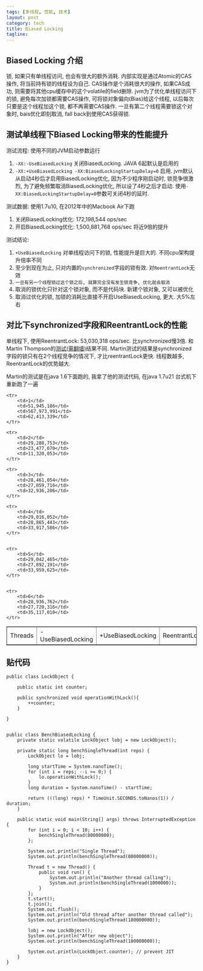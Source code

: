 ```yaml
---
tags: [多线程, 性能, 技术]
layout: post
category: tech
title: Biased Locking
tagline: 
---
```


Biased Locking 介绍
----

锁, 如果只有单线程访问, 也会有很大的额外消耗. 内部实现是通过Atomic的CAS操作, 将当前持有锁的线程设为自己. CAS操作是个消耗很大的操作, 如果CAS成功, 则需要将其他cpu缓存中的这个volatile的field删除. jvm为了优化单线程访问下的锁, 避免每次加锁都需要CAS操作, 可将锁对象偏向(Bias)给这个线程, 以后每次只要是这个线程加这个锁, 都不再需要CAS操作. 一旦有第二个线程需要锁这个对象时, bais优化即刻取消, fall back到使用CAS获得锁.

测试单线程下Biased Locking带来的性能提升
----

测试流程: 使用不同的JVM启动参数运行

1. `-XX:-UseBiasedLocking` 关闭BiasedLocking. JAVA 6起默认是启用的
2. `-XX:+UseBiasedLocking -XX:BiasedLockingStartupDelay=0` 启用. jvm默认从启动4秒后才启用BiasedLocking优化, 因为不少程序刚启动时, 锁竞争很激烈, 为了避免频繁取消BiasedLocking优化, 所以设了4秒之后才启动. 使用`-XX:BiasedLockingStartupDelay=0`参数可关闭4秒的延时.

测试数据: 使用1.7u10, 在2012年中的Macbook Air下跑

1. 关闭BiasedLocking优化: 172,198,544 ops/sec
2. 开启BiasedLocking优化: 1,500,881,768 ops/sec 将近9倍的提升

测试结论:

1. `+UseBiasedLocking` 对单线程访问下的锁, 性能提升是巨大的. 不同cpu架构提升倍率不同
2. 至少到现在为止, 只对内置的`synchronized`字段的锁有效. 对`ReentrantLock`无效
3. `一旦有另一个线程锁过这个锁之后, 就算完全没有发生锁竞争, 优化就会取消`
4. 取消的锁优化只针对这个锁对象, 而不是代码块. 新建个锁对象, 又可以被优化
5. 取消过优化的锁, 加锁的消耗比直接不开启UseBiasedLocking, 更大. 大5%左右

对比下synchronized字段和ReentrantLock的性能
----

单线程下, 使用ReentrantLock: 53,030,318 ops/sec. 比synchronized慢3倍. 和Martin Thompson的[测试(需翻墙)](http://mechanical-sympathy.blogspot.com/2011/11/biased-locking-osr-and-benchmarking-fun.html)结果不同. Martin测试的结果是synchronized字段的锁只有在2个线程竞争的情况下, 才比reentrantLock更快. 线程数越多, ReentrantLock的优势越大.

Martin的测试是在java 1.6下面跑的, 我拿了他的测试代码, 在java 1.7u21 台式机下重新跑了一遍


<table  border="1">
    <tr>
        <td>Threads</td>
        <td>-UseBiasedLocking</td>
        <td>+UseBiasedLocking</td>
        <td>ReentrantLock</td>
    </tr>

    <tr>
        <td>1</td>
        <td>51,945,186</td>
        <td>567,973,991</td>
        <td>62,413,339</td>
    </tr>

    <tr>
        <td>2</td>
        <td>29,288,753</td>
        <td>23,477,670</td>
        <td>11,320,053</td>
    </tr>

    <tr>
        <td>3</td>
        <td>28,461,054</td>
        <td>27,059,716</td>
        <td>32,936,206</td>
    </tr>

    <tr>
        <td>4</td>
        <td>29,016,052</td>
        <td>28,865,443</td>
        <td>33,917,586</td>
    </tr>


    <tr>
        <td>5</td>
        <td>29,042,465</td>
        <td>27,892,191</td>
        <td>33,959,625</td>
    </tr>


    <tr>
        <td>6</td>
        <td>28,936,762</td>
        <td>27,720,316</td>
        <td>35,117,010</td>
    </tr>

</table>



贴代码
---


    public class LockObject {

        public static int counter;
        
        public synchronized void operationWithLock(){
            ++counter;
        }
        
    }


    public class BenchBiasedLocking {
        private static volatile LockObject lobj = new LockObject();

        private static long benchSingleThread(int reps) {
            LockObject lo = lobj;

            long startTime = System.nanoTime();
            for (int i = reps; --i >= 0;) {
                lo.operationWithLock();
            }
            long duration = System.nanoTime() - startTime;
            
            return (((long) reps) * TimeUnit.SECONDS.toNanos(1)) / duration;
        }

        public static void main(String[] args) throws InterruptedException {
            for (int i = 0; i < 10; i++) {
                benchSingleThread(80000000);
            };
            
            System.out.println("Single Thread");
            System.out.println(benchSingleThread(80000000));
            
            Thread t = new Thread() {
                public void run() {
                    System.out.println("Another thread calling");
                    System.out.println(benchSingleThread(1000000));
                }
            };
            t.start();
            t.join();
            System.out.flush();
            System.out.println("Old thread after another thread called");
            System.out.println(benchSingleThread(180000000));

            lobj = new LockObject();
            System.out.println("After new object");
            System.out.println(benchSingleThread(180000000));

            System.out.println(LockObject.counter); // prevent JIT
        }
    }

